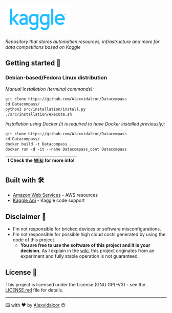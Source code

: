 
<img src="https://raw.githubusercontent.com/Alexvidalcor/Datacompass/main/input/Kaggle-logo.png" width="200" />

_Repository that stores automation resources, infrastructure and more for data competitions based on Kaggle_


## Getting started 🚀


### Debian-based/Fedora Linux distribution 

_Manual Installation (terminal commands):_

```
git clone https://github.com/Alexvidalcor/Datacompass
cd Datacompass/
python3 src/installation/install.py
./src/installation/execute.sh
```

_Installation using Docker (it is required to have Docker installed previously):_

```
git clone https://github.com/Alexvidalcor/Datacompass
cd Datacompass/
docker build -t Datacompass . 
docker run -d -it --name Datacompass_cont Datacompass
```

| :exclamation:  Check the [Wiki](https://github.com/Alexvidalcor/Datacompass/wiki) for more info! |
|-----------------------------------------|

## Built with 🛠️

* [Amazon Web Services](https://aws.amazon.com/) - AWS resources
* [Kaggle Api](https://www.kaggle.com/docs/api) - Kaggle code support


## Disclaimer :memo:

* I'm not responsible for bricked devices or software misconfigurations.
* I'm not responsible for possible high cloud costs generated by using the code of this project.
    * **You are free to use the software of this project and it is your decision**. As I explain in the [wiki](https://github.com/Alexvidalcor/kagglecompetitions/wiki), this project originates from an experiment and fully stable operation is not guaranteed.


## License :pushpin:

This project is licensed under the License (GNU GPL-V3) - see the [LICENSE.md](LICENSE.md) file for details.


---

⌨️ with ❤️ by [Alexvidalcor](https://github.com/Alexvidalcor) 😊
